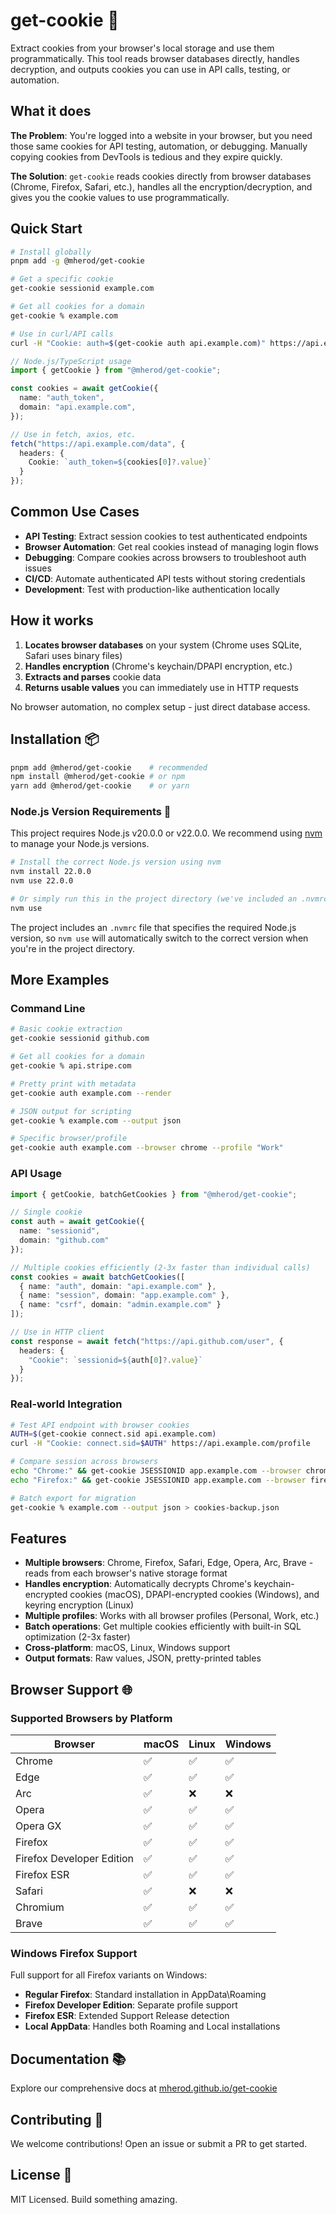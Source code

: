 # get-cookie 🍪

Extract cookies from your browser's local storage and use them programmatically. This tool reads browser databases directly, handles decryption, and outputs cookies you can use in API calls, testing, or automation.

## What it does

**The Problem**: You're logged into a website in your browser, but you need those same cookies for API testing, automation, or debugging. Manually copying cookies from DevTools is tedious and they expire quickly.

**The Solution**: `get-cookie` reads cookies directly from browser databases (Chrome, Firefox, Safari, etc.), handles all the encryption/decryption, and gives you the cookie values to use programmatically.

## Quick Start

```bash
# Install globally
pnpm add -g @mherod/get-cookie

# Get a specific cookie
get-cookie sessionid example.com

# Get all cookies for a domain  
get-cookie % example.com

# Use in curl/API calls
curl -H "Cookie: auth=$(get-cookie auth api.example.com)" https://api.example.com/user
```

```typescript
// Node.js/TypeScript usage
import { getCookie } from "@mherod/get-cookie";

const cookies = await getCookie({
  name: "auth_token",
  domain: "api.example.com",
});

// Use in fetch, axios, etc.
fetch("https://api.example.com/data", {
  headers: {
    Cookie: `auth_token=${cookies[0]?.value}`
  }
});
```

## Common Use Cases

- **API Testing**: Extract session cookies to test authenticated endpoints
- **Browser Automation**: Get real cookies instead of managing login flows  
- **Debugging**: Compare cookies across browsers to troubleshoot auth issues
- **CI/CD**: Automate authenticated API tests without storing credentials
- **Development**: Test with production-like authentication locally

## How it works

1. **Locates browser databases** on your system (Chrome uses SQLite, Safari uses binary files)
2. **Handles encryption** (Chrome's keychain/DPAPI encryption, etc.) 
3. **Extracts and parses** cookie data
4. **Returns usable values** you can immediately use in HTTP requests

No browser automation, no complex setup - just direct database access.

## Installation 📦

```bash
pnpm add @mherod/get-cookie    # recommended
npm install @mherod/get-cookie # or npm
yarn add @mherod/get-cookie    # or yarn
```

### Node.js Version Requirements 🔧

This project requires Node.js v20.0.0 or v22.0.0. We recommend using [nvm](https://github.com/nvm-sh/nvm) to manage your Node.js versions.

```bash
# Install the correct Node.js version using nvm
nvm install 22.0.0
nvm use 22.0.0

# Or simply run this in the project directory (we've included an .nvmrc file)
nvm use
```

The project includes an `.nvmrc` file that specifies the required Node.js version, so `nvm use` will automatically switch to the correct version when you're in the project directory.

## More Examples

### Command Line

```bash
# Basic cookie extraction
get-cookie sessionid github.com

# Get all cookies for a domain
get-cookie % api.stripe.com

# Pretty print with metadata
get-cookie auth example.com --render

# JSON output for scripting
get-cookie % example.com --output json

# Specific browser/profile
get-cookie auth example.com --browser chrome --profile "Work"
```

### API Usage

```typescript
import { getCookie, batchGetCookies } from "@mherod/get-cookie";

// Single cookie
const auth = await getCookie({
  name: "sessionid", 
  domain: "github.com"
});

// Multiple cookies efficiently (2-3x faster than individual calls)
const cookies = await batchGetCookies([
  { name: "auth", domain: "api.example.com" },
  { name: "session", domain: "app.example.com" },
  { name: "csrf", domain: "admin.example.com" }
]);

// Use in HTTP client
const response = await fetch("https://api.github.com/user", {
  headers: {
    "Cookie": `sessionid=${auth[0]?.value}`
  }
});
```

### Real-world Integration

```bash
# Test API endpoint with browser cookies
AUTH=$(get-cookie connect.sid api.example.com)
curl -H "Cookie: connect.sid=$AUTH" https://api.example.com/profile

# Compare session across browsers  
echo "Chrome:" && get-cookie JSESSIONID app.example.com --browser chrome
echo "Firefox:" && get-cookie JSESSIONID app.example.com --browser firefox

# Batch export for migration
get-cookie % example.com --output json > cookies-backup.json
```

## Features

- **Multiple browsers**: Chrome, Firefox, Safari, Edge, Opera, Arc, Brave - reads from each browser's native storage format
- **Handles encryption**: Automatically decrypts Chrome's keychain-encrypted cookies (macOS), DPAPI-encrypted cookies (Windows), and keyring encryption (Linux)
- **Multiple profiles**: Works with all browser profiles (Personal, Work, etc.)
- **Batch operations**: Get multiple cookies efficiently with built-in SQL optimization (2-3x faster)
- **Cross-platform**: macOS, Linux, Windows support
- **Output formats**: Raw values, JSON, pretty-printed tables

## Browser Support 🌐

### Supported Browsers by Platform

| Browser                   | macOS | Linux | Windows |
|---------------------------|-------|-------|---------|
| Chrome                    | ✅     | ✅     | ✅       |
| Edge                      | ✅     | ✅     | ✅       |
| Arc                       | ✅     | ❌     | ❌       |
| Opera                     | ✅     | ✅     | ✅       |
| Opera GX                  | ✅     | ✅     | ✅       |
| Firefox                   | ✅     | ✅     | ✅       |
| Firefox Developer Edition | ✅     | ✅     | ✅       |
| Firefox ESR               | ✅     | ✅     | ✅       |
| Safari                    | ✅     | ❌     | ❌       |
| Chromium                  | ✅     | ✅     | ✅       |
| Brave                     | ✅     | ✅     | ✅       |

### Windows Firefox Support

Full support for all Firefox variants on Windows:
- **Regular Firefox**: Standard installation in AppData\Roaming
- **Firefox Developer Edition**: Separate profile support
- **Firefox ESR**: Extended Support Release detection
- **Local AppData**: Handles both Roaming and Local installations

## Documentation 📚

Explore our comprehensive docs at [mherod.github.io/get-cookie](https://mherod.github.io/get-cookie/)

## Contributing 🤝

We welcome contributions! Open an issue or submit a PR to get started.

## License 📄

MIT Licensed. Build something amazing.
